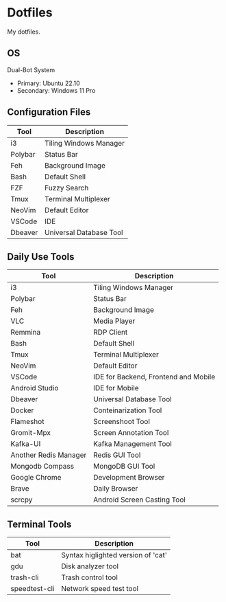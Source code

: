 # Dotfiles

My dotfiles.

## OS 

Dual-Bot System

- Primary: Ubuntu 22.10
- Secondary: Windows 11 Pro

## Configuration Files

| Tool    | Description             |
| ------- | ----------------------- |
| i3      | Tiling Windows Manager  |
| Polybar | Status Bar              |
| Feh     | Background Image        |
| Bash    | Default Shell           |
| FZF     | Fuzzy Search            |
| Tmux    | Terminal Multiplexer    |
| NeoVim  | Default Editor          |
| VSCode  | IDE                     |
| Dbeaver | Universal Database Tool |

## Daily Use Tools

| Tool                  | Description                          |
| --------------------- | ------------------------------------ |
| i3                    | Tiling Windows Manager               |
| Polybar               | Status Bar                           |
| Feh                   | Background Image                     |
| VLC                   | Media Player                         |
| Remmina               | RDP Client                           |
| Bash                  | Default Shell                        |
| Tmux                  | Terminal Multiplexer                 |
| NeoVim                | Default Editor                       |
| VSCode                | IDE for Backend, Frontend and Mobile |
| Android Studio        | IDE for Mobile                       |
| Dbeaver               | Universal Database Tool              |
| Docker                | Conteinarization Tool                |
| Flameshot             | Screenshoot Tool                     |
| Gromit-Mpx            | Screen Annotation Tool               |
| Kafka-UI              | Kafka Management Tool                |
| Another Redis Manager | Redis GUI Tool                       |
| Mongodb Compass       | MongoDB GUI Tool                     |
| Google Chrome         | Development Browser                  |
| Brave                 | Daily Browser                        |
| scrcpy                | Android Screen Casting Tool          |

## Terminal Tools

| Tool          | Description                        |
| ------------- | ---------------------------------- |
| bat           | Syntax higlighted version of 'cat' |
| gdu           | Disk analyzer tool                 |
| trash-cli     | Trash control tool                 |
| speedtest-cli | Network speed test tool            |

